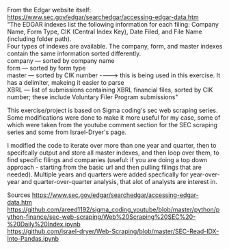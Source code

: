 
From the Edgar website itself: https://www.sec.gov/edgar/searchedgar/accessing-edgar-data.htm <br>
"The EDGAR indexes list the following information for each filing: Company Name, Form Type, CIK (Central Index Key), Date Filed, and File Name (including folder path).
<br>
Four types of indexes are available. The company, form, and master indexes contain the same information sorted differently.
<br>
company — sorted by company name <br>
form — sorted by form type <br>
master — sorted by CIK number  ----> this is being used in this exercise. It has a delimiter, makeing it easier to parse <br>
XBRL — list of submissions containing XBRL financial files, sorted by CIK number; these include Voluntary Filer Program submissions" <br>


This exercise/project is based on Sigma coding's sec web scraping series. 
Some modifications were done to make it more useful for my case,
some of which were taken from the youtube comment section for the SEC scraping series and some from Israel-Dryer's page. <br>

I modified the code to iterate over more than one year and quarter, then to specifcally output and store all master indexes, and then loop over them,
to find specific filings and companies (useful: if you are doing a top down approach - starting from the basic url and then pulling filings that are needed). 
Multiple years and quarters were added specfically for year-over-year and quarter-over-quarter analysis, that alot of analysts are interest in. <br>


Sources
https://www.sec.gov/edgar/searchedgar/accessing-edgar-data.htm <br>
https://github.com/areed1192/sigma_coding_youtube/blob/master/python/python-finance/sec-web-scraping/Web%20Scraping%20SEC%20-%20Daily%20Index.ipynb <br>
https://github.com/israel-dryer/Web-Scraping/blob/master/SEC-Read-IDX-Into-Pandas.ipynb <br>
